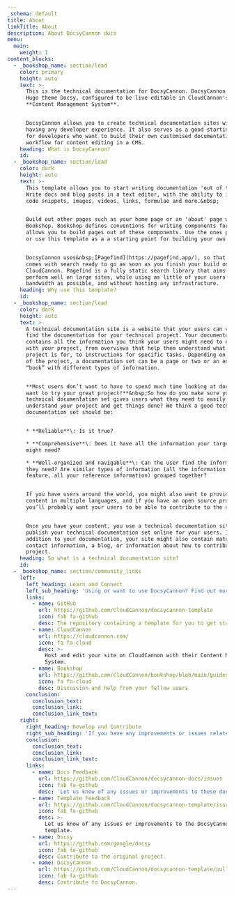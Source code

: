 ```yaml
---
_schema: default
title: About
linkTitle: About
description: About DocsyCannon docs
menu:
  main:
    weight: 1
content_blocks:
  - _bookshop_name: section/lead
    color: primary
    height: auto
    text: >-
      This is the technical documentation for DocsyCannon. DocsyCannon is the
      Hugo theme Docsy, configured to be live editable in CloudCannon's
      **Content Management System**.


      DocsyCannon allows you to create technical documentation sites without
      having any developer experience. It also serves as a good starting point
      for developers who want to build their own customised documentation
      workflow for content editing in a CMS.
    heading: What is DocsyCannon?
    id:
  - _bookshop_name: section/lead
    color: dark
    height: auto
    text: >-
      This template allows you to start writing documentation 'out of the box'.
      Write docs and blog posts in a text editor, with the ability to insert
      code snippets, images, videos, links, formulae and more.&nbsp;


      Build out other pages such as your home page or an 'about' page with
      Bookshop. Bookshop defines conventions for writing components for Hugo and
      allows you to build pages out of these components. Use the ones provided,
      or use this template as a a starting point for building your own.


      DocsyCannon uses&nbsp;[Pagefind](https://pagefind.app/), so that your site
      comes with search ready to go as soon as you finish your build on
      CloudCannon. Pagefind is a fully static search library that aims to
      perform well on large sites, while using as little of your users’
      bandwidth as possible, and without hosting any infrastructure.
    heading: Why use this template?
    id:
  - _bookshop_name: section/lead
    color: dark
    height: auto
    text: >-
      A technical documentation site is a website that your users can visit to
      find the documentation for your technical project. Your documentation set
      contains all the information you think your users might need to engage
      with your project, from overviews that help them understand what the
      project is for, to instructions for specific tasks. Depending on the size
      of the project, a documentation set can be a page or two or an entire
      “book” with different types of information.


      **Most users don’t want to have to spend much time looking at docs - they
      want to try your great project!**&nbsp;So how do you make sure your
      technical documentation set gives users what they need to easily
      understand your project and get things done? We think a good technical
      documentation set should be:


      * **Reliable**\: Is it true?

      * **Comprehensive**\: Does it have all the information your target users
      might need?

      * **Well-organized and navigable**\: Can the user find the information
      they need? Are similar types of information (all the information about a
      feature, all your reference information) grouped together?


      If you have users around the world, you might also want to provide your
      content in multiple languages, and if you have an open source project,
      you’ll probably want your users to be able to contribute to the docs.


      Once you have your content, you use a technical documentation site to
      publish your technical documentation set online for your users. In
      addition to your documentation, your site might also contain material like
      contact information, a blog, or information about how to contribute to the
      project.
    heading: So what is a technical documentation site?
    id:
  - _bookshop_name: section/community_links
    left:
      left_heading: Learn and Connect
      left_sub_heading: 'Using or want to use DocsyCannon? Find out more here:'
      links:
        - name: GitHub
          url: https://github.com/CloudCannon/docsycannon-template
          icon: fab fa-github
          desc: The repository containing a template for you to get started.
        - name: CloudCannon
          url: https://cloudcannon.com/
          icon: fa fa-cloud
          desc: >-
            Host and edit your site on CloudCannon with their Content Management
            System.
        - name: Bookshop
          url: https://github.com/CloudCannon/bookshop/blob/main/guides/hugo.adoc
          icon: fa fa-cloud
          desc: Discussion and help from your fellow users
      conclusion:
        conclusion_text:
        conclusion_link:
        conclusion_link_text:
    right:
      right_heading: Develop and Contribute
      right_sub_heading: 'If you have any improvements or issues related to DocsyCannon:'
      conclusion:
        conclusion_text:
        conclusion_link:
        conclusion_link_text:
      links:
        - name: Docs Feedback
          url: https://github.com/CloudCannon/docsycannon-docs/issues
          icon: fab fa-github
          desc: 'Let us know of any issues or improvements to these docs. '
        - name: Template Feedback
          url: https://github.com/CloudCannon/docsycannon-template/issues
          icon: fab fa-github
          desc: >-
            Let us know of any issues or improvements to the DocsyCannon
            template. 
        - name: Docsy
          url: https://github.com/google/docsy
          icon: fab fa-github
          desc: Contribute to the original project.
        - name: DocsyCannon
          url: https://github.com/CloudCannon/docsycannon-template/pulls
          icon: fab fa-github
          desc: Contribute to DocsyCannon.
---
```

